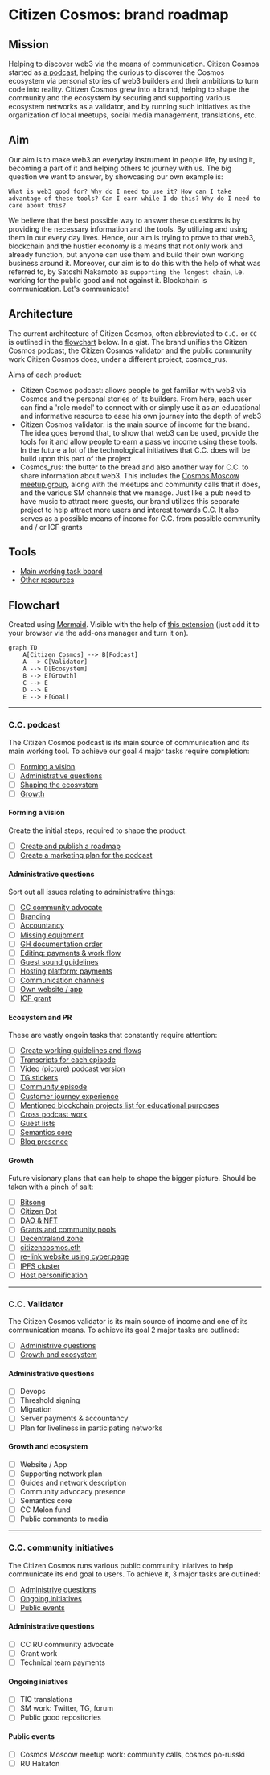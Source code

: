 # Citizen Cosmos: brand roadmap

## Mission

Helping to discover web3 via the means of communication. Citizen Cosmos started as [a podcast](https://www.citizencosmos.space/), helping the curious to discover the Cosmos ecosystem via personal stories of web3 builders and their ambitions to turn code into reality. Citizen Cosmos grew into a brand, helping to shape the community and the ecosystem by securing and supporting various ecosystem networks as a validator, and by running such initiatives as the organization of local meetups, social media management, translations, etc.

## Aim

Our aim is to make web3 an everyday instrument in people life, by using it, becoming a part of it and helping others to journey with us. The big question we want to answer, by showcasing our own example is:

`What is web3 good for? Why do I need to use it? How can I take advantage of these tools? Can I earn while I do this? Why do I need to care about this?`

We believe that the best possible way to answer these questions is by providing the necessary information and the tools. By utilizing and using them in our every day lives. Hence, our aim is trying to prove to that web3, blockchain and the hustler economy is a means that not only work and already function, but anyone can use them and build their own working business around it. Moreover, our aim is to do this with the help of what was referred to, by Satoshi Nakamoto as `supporting the longest chain`, i.e. working for the public good and not against it. Blockchain is communication. Let's communicate!

## Architecture

The current architecture of Citizen Cosmos, often abbreviated to `C.C.` or `CC` is outlined in the [flowchart](#flowchart) below. In a gist. The brand unifies the Citizen Cosmos podcast, the Citizen Cosmos validator and the public community work Citizen Cosmos does, under a different project, cosmos_rus.

Aims of each product:
- Citizen Cosmos podcast: allows people to get familiar with web3 via Cosmos and the personal stories of its builders. From here, each user can find a 'role model' to connect with or simply use it as an educational and informative resource to ease his own journey into the depth of web3
- Citizen Cosmos validator: is the main source of income for the brand. The idea goes beyond that, to show that web3 can be used, provide the tools for it and allow people to earn a passive income using these tools. In the future a lot of the technological initiatives that C.C. does will be build upon this part of the project
- Cosmos_rus: the butter to the bread and also another way for C.C. to share information about web3. This includes the [Cosmos Moscow meetup group](https://www.meetup.com/Cosmos-Moscow), along with the meetups and community calls that it does, and the various SM channels that we manage. Just like a pub need to have music to attract more guests, our brand utilizes this separate project to help attract more users and interest towards C.C. It also serves as a possible means of income for C.C. from possible community and / or ICF grants   

## Tools

- [Main working task board](https://github.com/orgs/citizen-cosmos/projects/1)
- [Other resources](https://github.com/citizen-cosmos/Citizen-Cosmos#citizen-cosmos)

## Flowchart

Created using [Mermaid](https://github.com/mermaid-js/mermaid). Visible with the help of [this extension](https://github.com/BackMarket/github-mermaid-extension) (just add it to your browser via the add-ons manager and turn it on). 

```mermaid
graph TD
    A[Citizen Cosmos] --> B[Podcast]
    A --> C[Validator]
    A --> D[Ecosystem]
    B --> E[Growth]
    C --> E
    D --> E
    E --> F[Goal]
```

------------------------------

### C.C. podcast

The Citizen Cosmos podcast is its main source of communication and its main working tool. To achieve our goal 4 major tasks require completion:  

- [ ] [Forming a vision](#forming-a-vision)
- [ ] [Administrative questions](#administrative-questions)
- [ ] [Shaping the ecosystem](#ecosystem-and-pr)
- [ ] [Growth](#growth)

#### Forming a vision

Create the initial steps, required to shape the product:

- [ ] [Create and publish a roadmap](https://github.com/citizen-cosmos/Citizen-Cosmos/issues/28)
- [ ] [Create a marketing plan for the podcast](https://github.com/citizen-cosmos/Citizen-Cosmos/issues/44)

#### Administrative questions

Sort out all issues relating to administrative things:

- [ ] [CC community advocate](https://github.com/citizen-cosmos/Citizen-Cosmos/issues/29)
- [ ] [Branding]()
- [ ] [Accountancy]()
- [ ] [Missing equipment]()
- [ ] [GH documentation order]()
- [ ] [Editing: payments & work flow]()
- [ ] [Guest sound guidelines](https://github.com/citizen-cosmos/Citizen-Cosmos/issues/30)
- [ ] [Hosting platform: payments]()
- [ ] [Communication channels]()
- [ ] [Own website / app]()
- [ ] [ICF grant]()

#### Ecosystem and PR

These are vastly ongoin tasks that constantly require attention:

- [ ] [Create working guidelines and flows]()
- [ ] [Transcripts for each episode]()
- [ ] [Video (picture) podcast version]()
- [ ] [TG stickers](https://github.com/citizen-cosmos/Citizen-Cosmos/issues/33)
- [ ] [Community episode](https://github.com/citizen-cosmos/Citizen-Cosmos/issues/35)
- [ ] [Customer journey experience](https://github.com/citizen-cosmos/Citizen-Cosmos/issues/22)
- [ ] [Mentioned blockchain projects list for educational purposes](https://github.com/citizen-cosmos/Citizen-Cosmos/issues/21)
- [ ] [Cross podcast work](https://github.com/citizen-cosmos/Citizen-Cosmos/issues/38)
- [ ] [Guest lists](https://github.com/citizen-cosmos/Citizen-Cosmos/issues/9)
- [ ] [Semantics core]()
- [ ] [Blog presence]()

#### Growth

Future visionary plans that can help to shape the bigger picture. Should be taken with a pinch of salt:

- [ ] [Bitsong]()
- [ ] [Citizen Dot]()
- [ ] [DAO & NFT]()
- [ ] [Grants and community pools](https://github.com/citizen-cosmos/Citizen-Cosmos/issues/20)
- [ ] [Decentraland zone]()
- [ ] [citizencosmos.eth](https://github.com/citizen-cosmos/Citizen-Cosmos/issues/7)
- [ ] [re-link website using cyber.page]()
- [ ] [IPFS cluster]()
- [ ] [Host personification]()

------------------------------

### C.C. Validator

The Citizen Cosmos validator is its main source of income and one of its communication means. To achieve its goal 2 major tasks are outlined:

- [ ] [Administrive questions](#administrative-questions-1)
- [ ] [Growth and ecosystem](#growth-and-ecosystem)

#### Administrative questions
- [ ] Devops
- [ ] Threshold signing
- [ ] Migration
- [ ] Server payments & accountancy
- [ ] Plan for liveliness in participating networks 

#### Growth and ecosystem
- [ ] Website / App
- [ ] Supporting network plan
- [ ] Guides and network description
- [ ] Community advocacy presence 
- [ ] Semantics core
- [ ] CC Melon fund
- [ ] Public comments to media

------------------------------

### C.C. community initiatives

The Citizen Cosmos runs various public community iniatives to help communicate its end goal to users. To achieve it, 3 major tasks are outlined:

- [ ] [Administrive questions](#administrative-questions-2)
- [ ] [Ongoing initiatives](#ongoing-iniatives)
- [ ] [Public events](#public-events)

#### Administrative questions
- [ ] CC RU community advocate
- [ ] Grant work
- [ ] Technical team payments

#### Ongoing iniatives 
- [ ] TIC translations
- [ ] SM work: Twitter, TG, forum
- [ ] Public good repositories

#### Public events
- [ ] Cosmos Moscow meetup work: community calls, cosmos po-russki
- [ ] RU Hakaton

